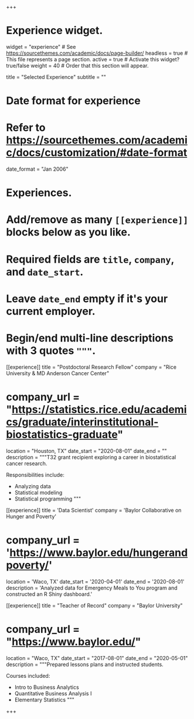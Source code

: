 +++
# Experience widget.
widget = "experience"  # See https://sourcethemes.com/academic/docs/page-builder/
headless = true  # This file represents a page section.
active = true  # Activate this widget? true/false
weight = 40  # Order that this section will appear.

title = "Selected Experience"
subtitle = ""

# Date format for experience
#   Refer to https://sourcethemes.com/academic/docs/customization/#date-format
date_format = "Jan 2006"

# Experiences.
#   Add/remove as many `[[experience]]` blocks below as you like.
#   Required fields are `title`, `company`, and `date_start`.
#   Leave `date_end` empty if it's your current employer.
#   Begin/end multi-line descriptions with 3 quotes `"""`.
[[experience]]
  title = "Postdoctoral Research Fellow"
  company = "Rice University & MD Anderson Cancer Center"
  # company_url = "https://statistics.rice.edu/academics/graduate/interinstitutional-biostatistics-graduate"
  location = "Houston, TX"
  date_start = "2020-08-01"
  date_end = ""
  description = """T32 grant recipient exploring a career in biostatistical cancer research.
  
  
  Responsibilities include:
  * Analyzing data
  * Statistical modeling
  * Statistical programming
  """

[[experience]]
  title = 'Data Scientist'
  company = 'Baylor Collaborative on Hunger and Poverty'
  # company_url = 'https://www.baylor.edu/hungerandpoverty/'
  location = 'Waco, TX'
  date_start = '2020-04-01'
  date_end = '2020-08-01'
  description = 'Analyzed data for Emergency Meals to You program and constructed an R Shiny dashboard.'

[[experience]]
  title = "Teacher of Record"
  company = "Baylor University"
  # company_url = "https://www.baylor.edu/"
  location = "Waco, TX"
  date_start = "2017-08-01"
  date_end = "2020-05-01"
  description = """Prepared lessons plans and instructed students.
  
  
  Courses included:
  * Intro to Business Analytics
  * Quantitative Business Analysis I
  * Elementary Statistics
  """

+++
